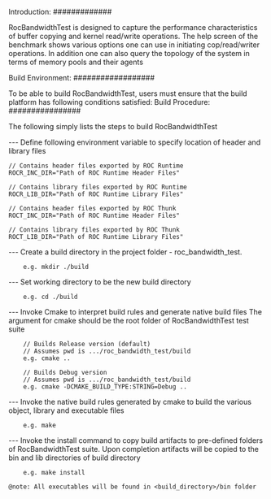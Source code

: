 
Introduction:
#############

RocBandwidthTest is designed to capture the performance characteristics of buffer
copying and kernel read/write operations. The help screen of the benchmark
shows various options one can use in initiating cop/read/writer operations.
In addition one can also query the topology of the system in terms of memory
pools and their agents

Build Environment:
##################

To be able to build RocBandwidthTest, users must ensure that the build platform has
following conditions satisfied:
Build Procedure:
################

The following simply lists the steps to build RocBandwidthTest

--- Define following environment variable to specify location of header
    and library files

    // Contains header files exported by ROC Runtime
    ROCR_INC_DIR="Path of ROC Runtime Header Files"

    // Contains library files exported by ROC Runtime
    ROCR_LIB_DIR="Path of ROC Runtime Library Files"

    // Contains header files exported by ROC Thunk
    ROCT_INC_DIR="Path of ROC Runtime Header Files"

    // Contains library files exported by ROC Thunk
    ROCT_LIB_DIR="Path of ROC Runtime Library Files"

--- Create a build directory in the project folder - roc_bandwidth_test.

        e.g. mkdir ./build

--- Set working directory to be the new build directory

        e.g. cd ./build

--- Invoke Cmake to interpret build rules and generate native build files
    The argument for cmake should be the root folder of RocBandwidthTest
    test suite

        // Builds Release version (default)
        // Assumes pwd is .../roc_bandwidth_test/build
        e.g. cmake ..

        // Builds Debug version
        // Assumes pwd is .../roc_bandwidth_test/build
        e.g. cmake -DCMAKE_BUILD_TYPE:STRING=Debug ..

--- Invoke the native build rules generated by cmake to build the various
    object, library and executable files

        e.g. make

--- Invoke the install command to copy build artifacts to pre-defined folders
    of RocBandwidthTest suite. Upon completion artifacts will be copied to the
    bin and lib directories of build directory

        e.g. make install

    @note: All executables will be found in <build_directory>/bin folder

